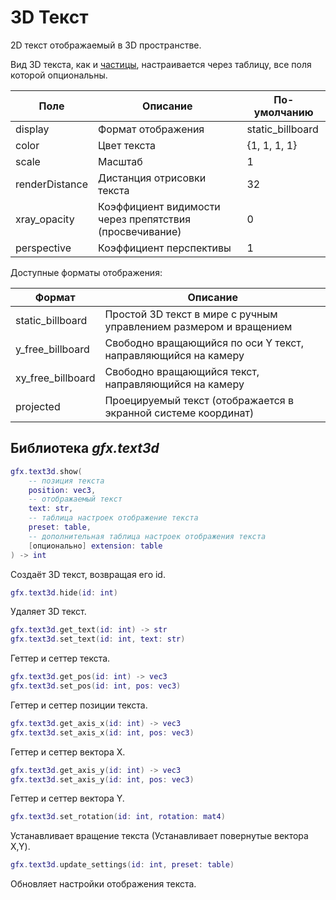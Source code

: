# 3D Текст

2D текст отображаемый в 3D пространстве.

Вид 3D текста, как и [частицы](particles.md), настраивается через таблицу, все поля которой опциональны.

| Поле            | Описание                                                | По-умолчанию      |
| --------------- | ------------------------------------------------------- | ----------------- |
| display         | Формат отображения                                      | static_billboard  |
| color           | Цвет текста                                             | {1, 1, 1, 1}      |
| scale           | Масштаб                                                 | 1                 |
| renderDistance  | Дистанция отрисовки текста                              | 32                |
| xray_opacity    | Коэффициент видимости через препятствия (просвечивание) | 0                 |
| perspective     | Коэффициент перспективы                                 | 1                 |

Доступные форматы отображения:

| Формат            | Описание                                                          |
| ----------------- | ----------------------------------------------------------------- |
| static_billboard  | Простой 3D текст в мире с ручным управлением размером и вращением |
| y_free_billboard  | Свободно вращающийся по оси Y текст, направляющийся на камеру     |
| xy_free_billboard | Свободно вращающийся текст, направляющийся на камеру              |
| projected         | Проецируемый текст (отображается в экранной системе координат)    |

## Библиотека *gfx.text3d*

```lua
gfx.text3d.show(
    -- позиция текста
    position: vec3,
    -- отображаемый текст
    text: str,
    -- таблица настроек отображение текста
    preset: table,
    -- дополнительная таблица настроек отображения текста
    [опционально] extension: table
) -> int
```

Создаёт 3D текст, возвращая его id.

```lua
gfx.text3d.hide(id: int)
```

Удаляет 3D текст.

```lua
gfx.text3d.get_text(id: int) -> str
gfx.text3d.set_text(id: int, text: str)
```

Геттер и сеттер текста.

```lua
gfx.text3d.get_pos(id: int) -> vec3
gfx.text3d.set_pos(id: int, pos: vec3)
```

Геттер и сеттер позиции текста.

```lua
gfx.text3d.get_axis_x(id: int) -> vec3
gfx.text3d.set_axis_x(id: int, pos: vec3)
```

Геттер и сеттер вектора X.

```lua
gfx.text3d.get_axis_y(id: int) -> vec3
gfx.text3d.set_axis_y(id: int, pos: vec3)
```

Геттер и сеттер вектора Y.

```lua
gfx.text3d.set_rotation(id: int, rotation: mat4)
```

Устанавливает вращение текста (Устанавливает повернутые вектора X,Y).

```lua
gfx.text3d.update_settings(id: int, preset: table)
```

Обновляет настройки отображения текста.
